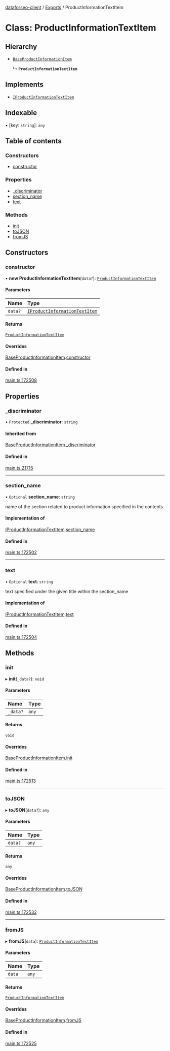 [dataforseo-client](../README.md) / [Exports](../modules.md) / ProductInformationTextItem

# Class: ProductInformationTextItem

## Hierarchy

- [`BaseProductInformationItem`](BaseProductInformationItem.md)

  ↳ **`ProductInformationTextItem`**

## Implements

- [`IProductInformationTextItem`](../interfaces/IProductInformationTextItem.md)

## Indexable

▪ [key: `string`]: `any`

## Table of contents

### Constructors

- [constructor](ProductInformationTextItem.md#constructor)

### Properties

- [\_discriminator](ProductInformationTextItem.md#_discriminator)
- [section\_name](ProductInformationTextItem.md#section_name)
- [text](ProductInformationTextItem.md#text)

### Methods

- [init](ProductInformationTextItem.md#init)
- [toJSON](ProductInformationTextItem.md#tojson)
- [fromJS](ProductInformationTextItem.md#fromjs)

## Constructors

### constructor

• **new ProductInformationTextItem**(`data?`): [`ProductInformationTextItem`](ProductInformationTextItem.md)

#### Parameters

| Name | Type |
| :------ | :------ |
| `data?` | [`IProductInformationTextItem`](../interfaces/IProductInformationTextItem.md) |

#### Returns

[`ProductInformationTextItem`](ProductInformationTextItem.md)

#### Overrides

[BaseProductInformationItem](BaseProductInformationItem.md).[constructor](BaseProductInformationItem.md#constructor)

#### Defined in

[main.ts:172508](https://github.com/dataforseo/TypeScriptClient/blob/7ca1aa4/main.ts#L172508)

## Properties

### \_discriminator

• `Protected` **\_discriminator**: `string`

#### Inherited from

[BaseProductInformationItem](BaseProductInformationItem.md).[_discriminator](BaseProductInformationItem.md#_discriminator)

#### Defined in

[main.ts:21715](https://github.com/dataforseo/TypeScriptClient/blob/7ca1aa4/main.ts#L21715)

___

### section\_name

• `Optional` **section\_name**: `string`

name of the section related to product information specified in the contents

#### Implementation of

[IProductInformationTextItem](../interfaces/IProductInformationTextItem.md).[section_name](../interfaces/IProductInformationTextItem.md#section_name)

#### Defined in

[main.ts:172502](https://github.com/dataforseo/TypeScriptClient/blob/7ca1aa4/main.ts#L172502)

___

### text

• `Optional` **text**: `string`

text specified under the given title within the section_name

#### Implementation of

[IProductInformationTextItem](../interfaces/IProductInformationTextItem.md).[text](../interfaces/IProductInformationTextItem.md#text)

#### Defined in

[main.ts:172504](https://github.com/dataforseo/TypeScriptClient/blob/7ca1aa4/main.ts#L172504)

## Methods

### init

▸ **init**(`_data?`): `void`

#### Parameters

| Name | Type |
| :------ | :------ |
| `_data?` | `any` |

#### Returns

`void`

#### Overrides

[BaseProductInformationItem](BaseProductInformationItem.md).[init](BaseProductInformationItem.md#init)

#### Defined in

[main.ts:172513](https://github.com/dataforseo/TypeScriptClient/blob/7ca1aa4/main.ts#L172513)

___

### toJSON

▸ **toJSON**(`data?`): `any`

#### Parameters

| Name | Type |
| :------ | :------ |
| `data?` | `any` |

#### Returns

`any`

#### Overrides

[BaseProductInformationItem](BaseProductInformationItem.md).[toJSON](BaseProductInformationItem.md#tojson)

#### Defined in

[main.ts:172532](https://github.com/dataforseo/TypeScriptClient/blob/7ca1aa4/main.ts#L172532)

___

### fromJS

▸ **fromJS**(`data`): [`ProductInformationTextItem`](ProductInformationTextItem.md)

#### Parameters

| Name | Type |
| :------ | :------ |
| `data` | `any` |

#### Returns

[`ProductInformationTextItem`](ProductInformationTextItem.md)

#### Overrides

[BaseProductInformationItem](BaseProductInformationItem.md).[fromJS](BaseProductInformationItem.md#fromjs)

#### Defined in

[main.ts:172525](https://github.com/dataforseo/TypeScriptClient/blob/7ca1aa4/main.ts#L172525)
